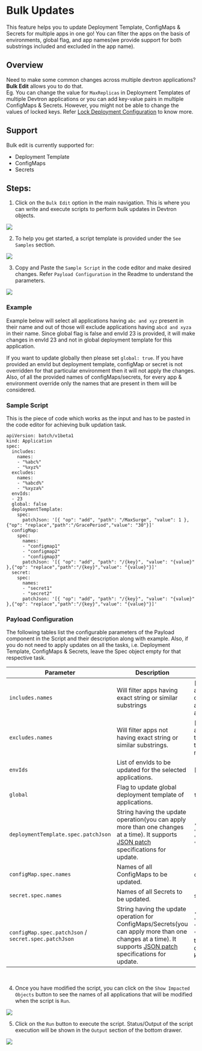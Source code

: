 # Bulk Updates
This feature helps you to update Deployment Template, ConfigMaps & Secrets for multiple apps in one go! You can filter the apps on the basis of environments, global flag, and app names(we provide support for both substrings included and excluded in the app name).
## Overview

Need to make some common changes across multiple devtron applications?
**Bulk Edit** allows you to do that.<br />
Eg. You can change the value for `MaxReplicas` in Deployment Templates of multiple Devtron applications or you can add key-value pairs in multiple ConfigMaps & Secrets. However, you might not be able to change the values of locked keys. Refer [Lock Deployment Configuration](./global-configurations/lock-deployment-config.md) to know more.

## Support
Bulk edit is currently supported for:
 - Deployment Template
 - ConfigMaps
 - Secrets


## Steps:

1. Click on the `Bulk Edit` option in the main navigation. This is where you can write and execute scripts to perform bulk updates in Devtron objects.
 
  ![](https://devtron-public-asset.s3.us-east-2.amazonaws.com/images/bulk-edit/bulk-update-empty.jpg)

2. To help you get started, a script template is provided under the `See Samples` section.

  ![](https://devtron-public-asset.s3.us-east-2.amazonaws.com/images/bulk-edit/bulk-update-readme.jpg)

3. Copy and Paste the `Sample Script` in the code editor and make desired changes. Refer `Payload Configuration` in the Readme to understand the parameters.

  ![](https://devtron-public-asset.s3.us-east-2.amazonaws.com/images/bulk-edit/bulk-update-script.jpg)

### Example
Example below will select all applications having `abc and xyz` present in their name and out of those will exclude applications having `abcd and xyza` in their name. Since global flag is false and envId 23 is provided, it will make changes in envId 23 and not in global deployment template for this application.

If you want to update globally then please set `global: true`. If you have provided an envId but deployment template, configMap or secret is not overridden for that particular environment then it will not apply the changes.
Also, of all the provided names of configMaps/secrets, for every app & environment override only the names that are present in them will be considered.


### Sample Script

This is the piece of code which works as the input and has to be pasted in the code editor for achieving bulk updation
task.

```
apiVersion: batch/v1beta1
kind: Application
spec:
  includes:
    names:
    - "%abc%"
    - "%xyz%"
  excludes:
    names:
    - "%abcd%"
    - "%xyza%"
  envIds:
  - 23
  global: false
  deploymentTemplate:
    spec:
      patchJson: '[{ "op": "add", "path": "/MaxSurge", "value": 1 },{"op": "replace","path":"/GracePeriod","value": "30"}]'
  configMap:
    spec:
      names:
      - "configmap1"
      - "configmap2"
      - "configmap3"
      patchJson: '[{ "op": "add", "path": "/{key}", "value": "{value}" },{"op": "replace","path":"/{key}","value": "{value}"}]'
  secret:
    spec:
      names:
      - "secret1"
      - "secret2"
      patchJson: '[{ "op": "add", "path": "/{key}", "value": "{value}" },{"op": "replace","path":"/{key}","value": "{value}"}]'
```      


### Payload Configuration
The following tables list the configurable parameters of the Payload component in the Script and their description along with example. Also, if you do not need to apply updates on all the tasks, i.e. Deployment Template, ConfigMaps & Secrets, leave the Spec object empty for that respective task.

| Parameter                      | Description                        | Example                                                    |
| -------------------------- | ---------------------------------- | ---------------------------------------------------------- |
|`includes.names `        | Will filter apps having exact string or similar substrings                 | `["app%","%abc", "xyz"]` (will include all apps having `"app%"` **OR** `"%abc"` as one of their substring, example - app1, app-test, test-abc etc. **OR** application with name xyz)    |
| `excludes.names`          | Will filter apps not having exact string or similar substrings.              | `["%z","%y", "abc"]`       (will filter out all apps having `"%z"` **OR** `"%y"` as one of their substring, example - appz, test-app-y etc. **OR** application with name abc)                                        |
| `envIds`       | List of envIds to be updated for the selected applications.           | `[1,2,3]`                                                   |
| `global`       | Flag to update global deployment template of applications.            | `true`,`false`                                                        |
| `deploymentTemplate.spec.patchJson`       | String having the update operation(you can apply more than one changes at a time). It supports [JSON patch ](http://jsonpatch.com/) specifications for update. | `'[ { "op": "add", "path": "/MaxSurge", "value": 1 }, { "op": "replace", "path": "/GracePeriod", "value": "30" }]'` |
| `configMap.spec.names`      | Names of all ConfigMaps to be updated. | `configmap1`,`configmap2`,`configmap3` |
| `secret.spec.names`      | Names of all Secrets to be updated. | `secret1`,`secret2`|
| `configMap.spec.patchJson` / `secret.spec.patchJson`       | String having the update operation for ConfigMaps/Secrets(you can apply more than one changes at a time). It supports [JSON patch ](http://jsonpatch.com/) specifications for update. | `'[{ "op": "add", "path": "/{key}", "value": "{value}" },{"op": "replace","path":"/{key}","value": "{value}"}]'`(Replace the `{key}` part to the key you want to perform operation on & the `{value}`is the key's corresponding value |

<br />

4. Once you have modified the script, you can click on the `Show Impacted Objects` button to see the names of all applications that will be modified when the script is `Run`.

  ![](https://devtron-public-asset.s3.us-east-2.amazonaws.com/images/bulk-edit/bulk-update-impactobj.jpg)

5. Click on the `Run` button to execute the script. Status/Output of the script execution will be shown in the `Output` section of the bottom drawer.

  ![](https://devtron-public-asset.s3.us-east-2.amazonaws.com/images/bulk-edit/bulk-update-run.jpg)



